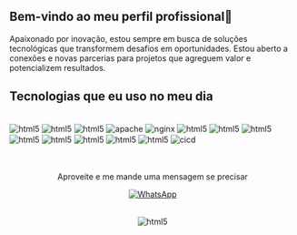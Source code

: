 ## Bem-vindo ao meu perfil profissional🤙

Apaixonado por inovação, estou sempre em busca de soluções tecnológicas que transformem desafios em oportunidades. Estou aberto a conexões e novas parcerias para projetos que agreguem valor e potencializem resultados.


## Tecnologias que eu uso no meu dia

<div style="display: inline_block"><br/>

  <img align="center" alt="html5" src="https://img.shields.io/badge/PHP-777BB4?style=for-the-badge&logo=php&logoColor=white"/>
  <img align="center" alt="html5" src="https://img.shields.io/badge/MySQL-4479A1?style=for-the-badge&logo=mysql&logoColor=white"/>
  <img align="center" alt="html5" src="https://img.shields.io/badge/Microsoft%20SQL%20Server-CC2927?style=for-the-badge&logo=microsoft%20sql%20server&logoColor=white"/>
  <img align="center" alt="apache" src="https://img.shields.io/badge/apache-%23D42029.svg?style=for-the-badge&logo=apache&logoColor=white"/>
  <img align="center" alt="nginx" src="https://img.shields.io/badge/nginx-%23009639.svg?style=for-the-badge&logo=nginx&logoColor=white"/>
  <img align="center" alt="html5" src="https://img.shields.io/badge/node.js-6DA55F?style=for-the-badge&logo=node.js&logoColor=white"/>
  <img align="center" alt="html5" src="https://img.shields.io/badge/express.js-%23404d59.svg?style=for-the-badge&logo=express&logoColor=%2361DAFB"/>
  <img align="center" alt="html5" src="https://img.shields.io/badge/Insomnia-black?style=for-the-badge&logo=insomnia&logoColor=5849BE"/>
  <img align="center" alt="html5" src="https://img.shields.io/badge/AWS%20EC2-%23FF9900.svg?style=for-the-badge&logo=amazonaws&logoColor=white"/>
  <img align="center" alt="html5" src="https://img.shields.io/badge/AWS%20S3-%23FF9900.svg?style=for-the-badge&logo=amazonaws&logoColor=white"/>
  <img align="center" alt="html5" src="https://img.shields.io/badge/mongodb-%2347A248.svg?style=for-the-badge&logo=mongodb&logoColor=white"/>
  <img align="center" alt="html5" src="https://img.shields.io/badge/heroku-%23430098.svg?style=for-the-badge&logo=heroku&logoColor=white"/>
  <img align="center" alt="html5" src="https://img.shields.io/badge/javascript-%23007ACC.svg?style=for-the-badge&logo=javascript&logoColor=white"/>
  
  <img align="center" alt="cicd" src="https://img.shields.io/badge/CI%2FCD-%2300599C.svg?style=for-the-badge&logo=githubactions&logoColor=white"/>




  
  

</div><br></br>

<p align="center">Aproveite e me mande uma mensagem se precisar</br></p>
<p align="center"> <a href="https://wa.me/+5515991495111" target="_blank"> <img alt="WhatsApp" src="https://img.shields.io/badge/WhatsApp-25D366?style=for-the-badge&logo=whatsapp&logoColor=white"/> </a> </p>
</div></br>

<div align="center" style="display: inline_block">
<img align="center" alt="html5" src="https://api.visitorbadge.io/api/VisitorHit?user=cleberliim&repo=github-visitors-badge&countColor=%237B1E7A"/>
</div>
 

